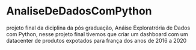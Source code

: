 # AnaliseDeDadosComPython
projeto final da diciplina da pós graduação, Anáise Exploratrória de Dados com Python, nesse projeto final tivemos que criar um dashboard com um datacenter de produtos expotados para frança dos anos de 2016 a 2020
